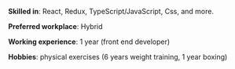 **Skilled in**: React, Redux, TypeScript/JavaScript, Css, and more.

**Preferred workplace**: Hybrid

**Working experience**: 1 year (front end developer)

**Hobbies**: physical exercises (6 years weight training, 1 year boxing)
